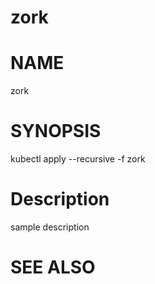 zork
==================================================

# NAME

  zork

# SYNOPSIS

  kubectl apply --recursive -f zork

# Description

sample description

# SEE ALSO

